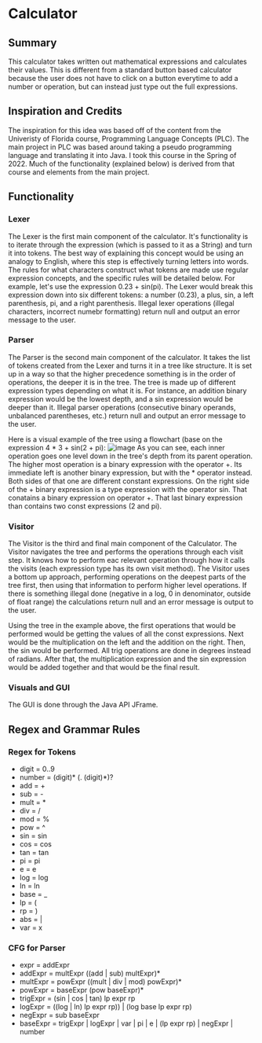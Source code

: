 <h1> Calculator </h1>
 
<h2> Summary</h2>
 
<p>
This calculator takes written out mathematical expressions and calculates their values. This is different from a standard button based calculator because the user does not have to click on a button everytime to add a number or operation, but can instead just type out the full expressions.
</p>
 
<h2> Inspiration and Credits </h2>
 
<p>
The inspiration for this idea was based off of the content from the Univeristy of Florida course, Programming Language Concepts (PLC). The main project in PLC was based around taking a pseudo programming language and translating it into Java. I took this course in the Spring of 2022. Much of the functionality (explained below) is derived from that course and elements from the main project. 
</p>

<h2> Functionality </h2>

<h3> Lexer </h3>

<p>
The Lexer is the first main component of the calculator. It's functionality is to iterate through the expression (which is passed to it as a String) and turn it into tokens. The best way of explaining this concept would be using an analogy to English, where this step is effectively turning letters into words. The rules for what characters construct what tokens are made use regular expression concepts, and the specific rules will be detailed below. For example, let's use the expression 0.23 + sin(pi). The Lexer would break this expression down into six different tokens: a number (0.23), a plus, sin, a left parenthesis, pi, and a right parenthesis. Illegal lexer operations (illegal characters, incorrect numebr formatting) return null and output an error message to the user.
</p>

<h3> Parser </h3>

<p>
The Parser is the second main component of the calculator. It takes the list of tokens created from the Lexer and turns it in a tree like structure. It is set up in a way so that the higher precedence something is in the order of operations, the deeper it is in the tree. The tree is made up of different expression types depending on what it is. For instance, an addition binary expression would be the lowest depth, and a sin expression would be deeper than it. Illegal parser operations (consecutive binary operands, unbalanced parentheses, etc.) return null and output an error message to the user.
 
Here is a visual example of the tree using a flowchart (base on the expression 4 * 3 + sin(2 + pi):
 ![image](https://user-images.githubusercontent.com/94862877/167680103-76e16aaa-4b10-4a2e-8f25-7c7e588e0d52.png)
As you can see, each inner operation goes one level down in the tree's depth from its parent operation. The higher most operation is a binary expression with the operator +. Its immediate left is another binary expression, but with the * operator instead. Both sides of that one are different constant expressions. On the right side of the + binary expression is a type expression with the operator sin. That conatains a binary expression on operator +. That last binary expression than contains two const expressions (2 and pi).
</p>

<h3> Visitor </h3>

<p>
The Visitor is the third and final main component of the Calculator. The Visitor navigates the tree and performs the operations through each visit step. It knows how to perform eac relevant operation through how it calls the visits (each expression type has its own visit method). The Visitor uses a bottom up approach, performing operations on the deepest parts of the tree first, then using that information to perform higher level operations. If there is something illegal done (negative in a log, 0 in denominator, outside of float range) the calculations return null and an error message is output to the user.
 
Using the tree in the example above, the first operations that would be performed would be getting the values of all the const expressions. Next would be the multiplication on the left and the addition on the right. Then, the sin would be performed. All trig operations are done in degrees instead of radians. After that, the multiplication expression and the sin expression would be added together and that would be the final result.
</p>

<h3> Visuals and GUI </h3>

<p> The GUI is done through the Java API JFrame. </p>

<h2> Regex and Grammar Rules </h2>

<h3> Regex for Tokens </h3>
<ul>
 <li> digit = 0..9 </li>
 <li> number = (digit)* (. (digit)*)? </li>
 <li> add = + </li>
 <li> sub = - </li>
 <li> mult = * </li>
 <li> div = / </li>
 <li> mod = % </li>
 <li> pow = ^ </li>
 <li> sin = sin </li>
 <li> cos = cos </li>
 <li> tan = tan </li>
 <li> pi = pi </li>
 <li> e = e </li>
 <li> log = log </li>
 <li> ln = ln </li>
 <li> base = _ </li>
 <li> lp = ( </li>
 <li> rp = ) </li>
 <li> abs = | </li>
 <li> var = x </li>
</ul>

<h3> CFG for Parser </h3>
<ul>
 <li> expr = addExpr </li>
 <li> addExpr = multExpr ((add | sub) multExpr)* </li>
 <li> multExpr = powExpr ((mult | div | mod) powExpr)* </li>
 <li> powExpr = baseExpr (pow baseExpr)* </li>
 <li> trigExpr = (sin | cos | tan) lp expr rp </li>
 <li> logExpr = ((log | ln) lp expr rp)) | (log base lp expr rp) </li>
 <li> negExpr = sub baseExpr </li>
 <li> baseExpr =  trigExpr | logExpr | var | pi | e | (lp expr rp) | negExpr | number </li>
</ul>
</ul>
